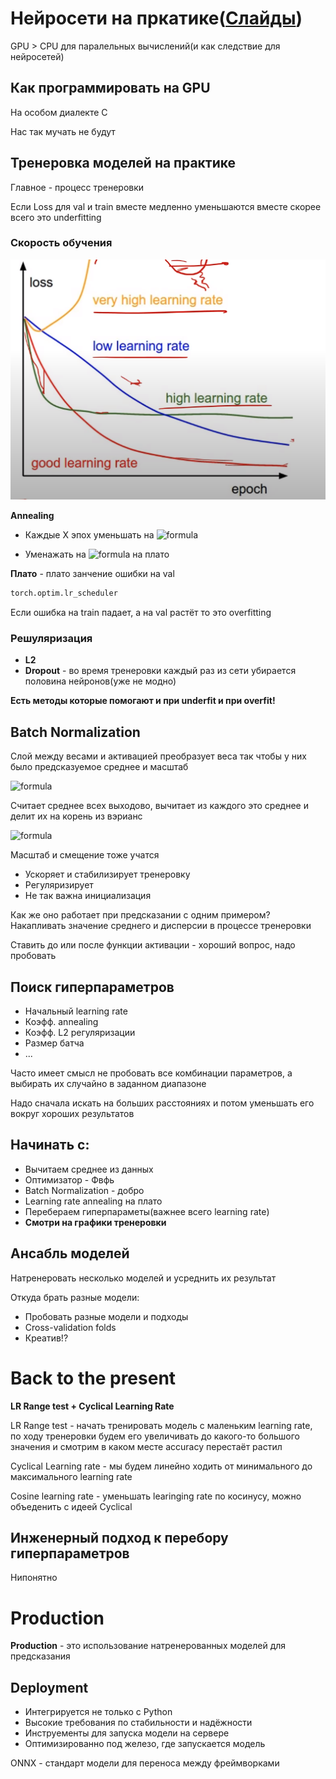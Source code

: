 # Нейросети на пркатике([Слайды](https://www.dropbox.com/s/fa047fxlbqcmv96/Lecture%205%20-%20Neural%20Network%20In%20Practice%20-%20annotated.pdf?dl=0))

GPU > CPU для паралельных вычислений(и как следствие для нейросетей)

## Как программировать на GPU

На особом диалекте C

Нас так мучать не будут

## Тренеровка моделей на практике

Главное - процесс тренеровки

Если Loss для val и train вместе медленно уменьшаются вместе скорее всего это underfitting

### Скорость обучения

![](images/2020-10-03-16-08-12.png)

**Annealing**

- Каждые X эпох уменьшать на ![formula](https://render.githubusercontent.com/render/math?math=\lambda)

* Уменажать на ![formula](https://render.githubusercontent.com/render/math?math=\lambda) на плато

**Плато** - плато занчение ошибки на val

```python
torch.optim.lr_scheduler
```

Если ошибка на train падает, а на val растёт то это overfitting

### Решуляризация

- **L2**
- **Dropout** - во время тренеровки каждый раз из сети убирается половина нейронов(уже не модно)

**Есть методы которые помогают и при underfit и при overfit!**

## Batch Normalization

Слой между весами и активацией преобразует веса так чтобы у них было предсказуемое среднее и масштаб

![formula](<https://render.githubusercontent.com/render/math?math=\hat{x}^{(k)}=\frac{x^{(k)}-E[x^{(k)}]}{\sqrt{Var[x^{(k)}]}}>)

Считает среднее всех выходово, вычитает из каждого это среднее и делит их на корень из вэрианс

![formula](<https://render.githubusercontent.com/render/math?math=y^{(k)}=\gamma^{(k)}\hat{x}^{(k)}+\beta^{(k)}>)

Масштаб и смещение тоже учатся

- Ускоряет и стабилизирует тренеровку
- Регуляризирует
- Не так важна инициализация

Как же оно работает при предсказании с одним примером?
Накапливать значение среднего и дисперсии в процессе тренеровки

Ставить до или после функции активации - хороший вопрос, надо пробовать

## Поиск гиперпараметров
* Начальный learning rate
* Коэфф. annealing
* Коэфф. L2 регуляризации
* Размер батча
* ...

Часто имеет смысл не пробовать все комбинации параметров, а выбирать их случайно в заданном диапазоне

Надо сначала искать на больших расстояниях и потом уменьшать его вокруг хороших результатов

## Начинать с:
* Вычитаем среднее из данных
* Оптимизатор - Фвфь
* Batch Normalization - добро
* Learning rate annealing на плато
* Перебераем гиперпараметы(важнее всего learning rate)
* **Смотри на графики тренеровки**

## Ансабль моделей
Натренеровать несколько моделей и усреднить их результат

Откуда брать разные модели:
* Пробовать разные модели и подходы
* Cross-validation folds
* Креатив!?

# Back to the present
**LR Range test + Cyclical Learning Rate**

LR Range test - начать тренировать модель с маленьким learning rate, по ходу тренеровки будем его увеличивать до какого-то большого значения и смотрим в каком месте accuracy перестаёт растил

Cyclical Learning rate - мы будем линейно ходить от минимального до максимального learning rate

Cosine learning rate - уменьшать learinging rate по косинусу, можно объеденить с идеей Cyclical

## Инженерный подход к перебору гиперпараметров
Нипонятно

# Production
**Production** - это использование натренерованных моделей для предсказания

## Deployment
- Интегрируется не только с Python
- Высокие требования по стабильности и надёжности
- Инструементы для запуска модели на сервере
- Оптимизированно под железо, где запускается модель

ONNX - стандарт модели для переноса между фреймворками